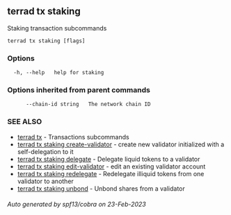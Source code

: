 ## terrad tx staking

Staking transaction subcommands

```
terrad tx staking [flags]
```

### Options

```
  -h, --help   help for staking
```

### Options inherited from parent commands

```
      --chain-id string   The network chain ID
```

### SEE ALSO

* [terrad tx](terrad_tx.md)	 - Transactions subcommands
* [terrad tx staking create-validator](terrad_tx_staking_create-validator.md)	 - create new validator initialized with a self-delegation to it
* [terrad tx staking delegate](terrad_tx_staking_delegate.md)	 - Delegate liquid tokens to a validator
* [terrad tx staking edit-validator](terrad_tx_staking_edit-validator.md)	 - edit an existing validator account
* [terrad tx staking redelegate](terrad_tx_staking_redelegate.md)	 - Redelegate illiquid tokens from one validator to another
* [terrad tx staking unbond](terrad_tx_staking_unbond.md)	 - Unbond shares from a validator

###### Auto generated by spf13/cobra on 23-Feb-2023
